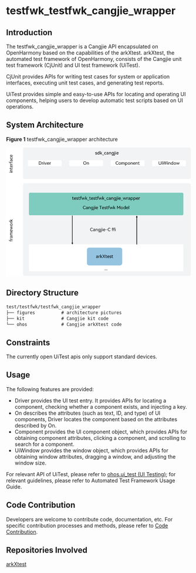 # testfwk_testfwk_cangjie_wrapper

## Introduction

The testfwk_cangjie_wrapper is a Cangjie API encapsulated on OpenHarmony based on the capabilities of the arkXtest. arkXtest, the automated test framework of OpenHarmony, consists of the Cangjie unit test framework (CjUnit) and UI test framework (UiTest).

CjUnit provides APIs for writing test cases for system or application interfaces, executing unit test cases, and generating test reports.

UiTest provides simple and easy-to-use APIs for locating and operating UI components, helping users to develop automatic test scripts based on UI operations.

## System Architecture

**Figure 1** testfwk_cangjie_wrapper architecture

![testfwk_cangjie_wrapper architecture](figures/testfwk_cangjie_wrapper_architecture_en.png "testfwk_cangjie_wrapper architecture")

## Directory Structure

```cangjie
test/testfwk/testfwk_cangjie_wrapper
├── figures          # architecture pictures
├── kit              # Cangjie kit code
└── ohos             # Cangjie arkXtest code
```

## Constraints

The currently open UiTest apis only support standard devices.

## Usage

The following features are provided:

- Driver provides the UI test entry. It provides APIs for locating a component, checking whether a component exists, and injecting a key.
- On describes the attributes (such as text, ID, and type) of UI components, Driver locates the component based on the attributes described by On.
- Component provides the UI component object, which provides APIs for obtaining component attributes, clicking a component, and scrolling to search for a component.
- UiWindow provides the window object, which provides APIs for obtaining window attributes, dragging a window, and adjusting the window size.

For relevant API of UiTest, please refer to [ohos.ui_test (UI Testing)](https://gitcode.com/openharmony-sig/arkcompiler_cangjie_ark_interop/blob/master/doc/API_Reference/source_en/apis/TestKit/cj-apis-ui_test.md); for relevant guidelines, please refer to Automated Test Framework Usage Guide.

## Code Contribution

Developers are welcome to contribute code, documentation, etc. For specific contribution processes and methods, please refer to [Code Contribution](https://gitcode.com/openharmony/docs/blob/master/en/contribute/code-contribution.md).

## Repositories Involved

[arkXtest](https://gitee.com/openharmony/testfwk_arkxtest/blob/master/README_en.md)
